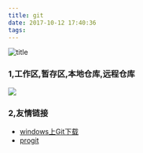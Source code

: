 ```yaml
---
title: git
date: 2017-10-12 17:40:36
tags:
---
```

![title](http://static.open-open.com/lib/uploadImg/20141015/20141015084602_745.png)
<!--more-->

### 1,工作区,暂存区,本地仓库,远程仓库
![](http://oo4xdz5i0.bkt.clouddn.com/git.png)
### 2,友情链接
- [windows上Git下载](http://pan.baidu.com/s/1i5L40aL)
- [progit](http://git.oschina.net/progit/)